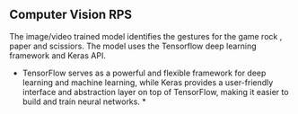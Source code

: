 ## Computer Vision RPS

The image/video trained model identifies the gestures for the game rock , paper and scissiors.
The model uses the Tensorflow deep learning framework and Keras API.
* TensorFlow serves as a powerful and flexible framework for deep learning and machine learning, 
while Keras provides a user-friendly interface and abstraction layer on top of TensorFlow, 
making it easier to build and train neural networks. *
